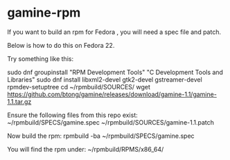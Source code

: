 # gamine-rpm

If you want to build an rpm for Fedora , you will need a spec file and patch.

Below is how to do this on Fedora 22.

Try something like this:

 sudo dnf groupinstall "RPM Development Tools" "C Development Tools and Libraries"
 sudo dnf install libxml2-devel gtk2-devel gstreamer-devel 
 rpmdev-setuptree
 cd ~/rpmbuild/SOURCES/
 wget https://github.com/btong/gamine/releases/download/gamine-1.1/gamine-1.1.tar.gz

Ensure the following files from this repo exist:
 ~/rpmbuild/SPECS/gamine.spec
 ~/rpmbuild/SOURCES/gamine-1.1.patch

Now build the rpm:
 rpmbuild -ba ~/rpmbuild/SPECS/gamine.spec

You will find the rpm under:
 ~/rpmbuild/RPMS/x86_64/

